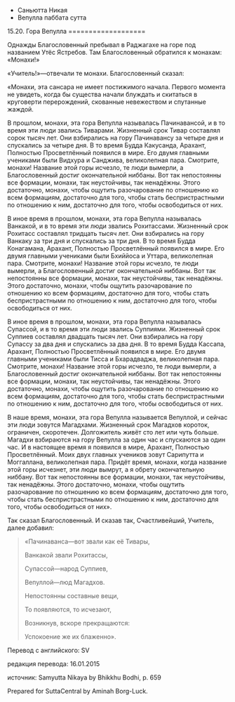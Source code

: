 









* Саньютта Никая
* Вепулла паббата сутта


15\.20\. Гора Вепулла
\=\=\=\=\=\=\=\=\=\=\=\=\=\=\=\=\=\=\=



Однажды Благословенный пребывал в Раджагахе на горе под названием Утёс Ястребов\. Там Благословенный обратился к монахам: «Монахи\!»


«Учитель\!»—отвечали те монахи\. Благословенный сказал:


«Монахи, эта сансара не имеет постижимого начала\. Первого момента не увидеть, когда бы существа начали блуждать и скитаться в круговерти перерождений, скованные невежеством и спутанные жаждой\.


В прошлом, монахи, эта гора Вепулла называлась Пачинавансой, и в то время эти люди звались Тиварами\. Жизненный срок Тивар составлял сорок тысяч лет\. Они взбирались на гору Пачинавансу за четыре дня и спускались за четыре дня\. В то время Будда Какусанда, Арахант, Полностью Просветлённый появился в мире\. Его двумя главными учениками были Видхура и Санджива, великолепная пара\. Смотрите, монахи\! Название этой горы исчезло, те люди вымерли, а Благословенный достиг окончательной ниббаны\. Вот так непостоянны все формации, монахи, так неустойчивы, так ненадёжны\. Этого достаточно, монахи, чтобы ощутить разочарование по отношению ко всем формациям, достаточно для того, чтобы стать беспристрастными по отношению к ним, достаточно для того, чтобы освободиться от них\.


В иное время в прошлом, монахи, эта гора Вепулла называлась Ванкакой, и в то время эти люди звались Рохитассами\. Жизненный срок Рохитасс составлял тридцать тысяч лет\. Они взбирались на гору Ванкаку за три дня и спускались за три дня\. В то время Будда Конагамана, Арахант, Полностью Просветлённый появился в мире\. Его двумя главными учениками были Бхиййоса и Уттара, великолепная пара\. Смотрите, монахи\! Название этой горы исчезло, те люди вымерли, а Благословенный достиг окончательной ниббаны\. Вот так непостоянны все формации, монахи, так неустойчивы, так ненадёжны\. Этого достаточно, монахи, чтобы ощутить разочарование по отношению ко всем формациям, достаточно для того, чтобы стать беспристрастными по отношению к ним, достаточно для того, чтобы освободиться от них\.


В иное время в прошлом, монахи, эта гора Вепулла называлась Супассой, и в то время эти люди звались Суппиями\. Жизненный срок Суппиев составлял двадцать тысяч лет\. Они взбирались на гору Супассу за два дня и спускались за два дня\. В то время Будда Кассапа, Арахант, Полностью Просветлённый появился в мире\. Его двумя главными учениками были Тисса и Бхарадваджа, великолепная пара\. Смотрите, монахи\! Название этой горы исчезло, те люди вымерли, а Благословенный достиг окончательной ниббаны\. Вот так непостоянны все формации, монахи, так неустойчивы, так ненадёжны\. Этого достаточно, монахи, чтобы ощутить разочарование по отношению ко всем формациям, достаточно для того, чтобы стать беспристрастными по отношению к ним, достаточно для того, чтобы освободиться от них\.


В наше время, монахи, эта гора Вепулла называется Вепуллой, и сейчас эти люди зовутся Магадхами\. Жизненный срок Магадхов короток, ограничен, скоротечен\. Долгожитель живёт сто лет или чуть больше\. Магадхи взбираются на гору Вепулла за один час и спускаются за один час\. И в настоящее время я появился в мире, Арахант, Полностью Просветлённый\. Моих двух главных учеников зовут Сарипутта и Моггаллана, великолепная пара\. Придёт время, монахи, когда название этой горы исчезнет, эти люди вымрут, а я обрету окончательную ниббану\. Вот так непостоянны все формации, монахи, так неустойчивы, так ненадёжны\. Этого достаточно, монахи, чтобы ощутить разочарование по отношению ко всем формациям, достаточно для того, чтобы стать беспристрастными по отношению к ним, достаточно для того, чтобы освободиться от них»\.


Так сказал Благословенный\. И сказав так, Счастливейший, Учитель, далее добавил:



> «Пачинаванса—вот звали как её Тивары,  
> 
> Ванкакой звали Рохитассы,  
> 
> Супассой—народ Суппиев,  
> 
> Вепуллой—люд Магадхов\.  
> 
>   
> 
> Непостоянны составные вещи,  
> 
> То появляются, то исчезают,  
> 
> Возникнув, вскоре прекращаются:  
> 
> Успокоение же их блаженно»\.



Перевод с английского: SV


редакция перевода: 16\.01\.2015


источник: Samyutta Nikaya by Bhikkhu Bodhi, p\. 659


Prepared for SuttaCentral by Aminah Borg\-Luck\.






